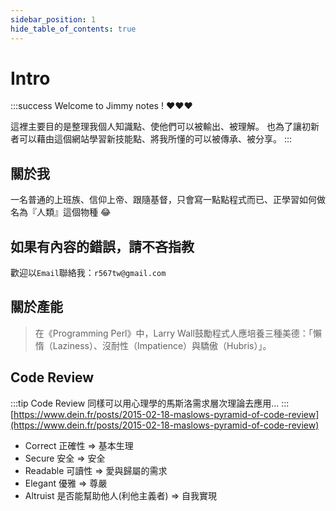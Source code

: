 ```yaml
---
sidebar_position: 1
hide_table_of_contents: true
---
```

# Intro
:::success
Welcome to Jimmy notes ! ❤️❤️❤️

這裡主要目的是整理我個人知識點、使他們可以被輸出、被理解。
也為了讓初新者可以藉由這個網站學習新技能點、將我所懂的可以被傳承、被分享。
:::

## 關於我
一名普通的上班族、信仰上帝、跟隨基督，只會寫一點點程式而已、正學習如何做名為『人類』這個物種 😂

## 如果有內容的錯誤，請不吝指教
歡迎以`Email`聯絡我：`r567tw@gmail.com`

## 關於產能
> 在《Programming Perl》中，Larry Wall鼓勵程式人應培養三種美德：「懶惰（Laziness）、沒耐性（Impatience）與驕傲（Hubris）」。

## Code Review
:::tip
Code Review 同樣可以用心理學的馬斯洛需求層次理論去應用...
:::
[https://www.dein.fr/posts/2015-02-18-maslows-pyramid-of-code-review](https://www.dein.fr/posts/2015-02-18-maslows-pyramid-of-code-review)

- Correct 正確性 => 基本生理
- Secure 安全 => 安全
- Readable 可讀性 => 愛與歸屬的需求
- Elegant 優雅 => 尊嚴
- Altruist 是否能幫助他人(利他主義者) => 自我實現

